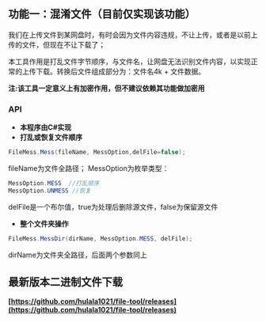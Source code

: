 ## 功能一：混淆文件（目前仅实现该功能）
  我们在上传文件到某网盘时，有时会因为文件内容违规，不让上传，或者是以前上传的文件，但现在不让下载了；

  本工具作用是打乱文件字节顺序，与文件名，让网盘无法识别文件内容，以实现正常的上传下载。转换后文件组成部分为：文件名4k + 文件数据。
<!--more-->
**注:该工具一定意义上有加密作用，但不建议依赖其功能做加密用**
### API
  - **本程序由C#实现**
  - **打乱或恢复文件顺序**
  ```c#
  FileMess.Mess(fileName, MessOption,delFile=false);
  ```
  fileName为文件全路径；
  MessOption为枚举类型：

  ```c#
  MessOption.MESS  //打乱顺序
  MessOption.UNMESS //恢复
  ```
  delFile是一个布尔值，true为处理后删除源文件，false为保留源文件

  - **整个文件夹操作**
  ```c#
  FileMess.MessDir(dirName, MessOption.MESS, delFile);
  ```
  dirName为文件夹全路径，后面两个参数同上

## 最新版本二进制文件下载
**[https://github.com/hulala1021/file-tool/releases](https://github.com/hulala1021/file-tool/releases)**
